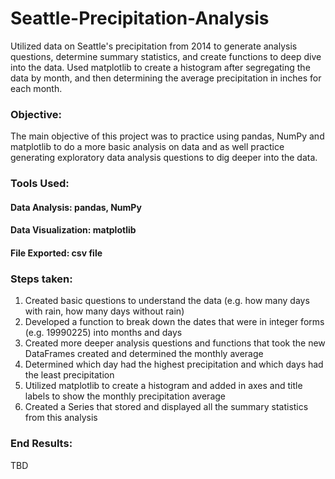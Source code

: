 # Seattle-Precipitation-Analysis
Utilized data on Seattle's precipitation from 2014 to generate analysis questions, determine summary statistics, and create functions to deep dive into the data. Used matplotlib to create a histogram after segregating the data by month, and then determining the average precipitation in inches for each month.

### Objective:
The main objective of this project was to practice using pandas, NumPy and matplotlib to do a more basic analysis on data and as well practice generating exploratory data analysis questions to dig deeper into the data. 

### Tools Used:
#### Data Analysis: pandas, NumPy
#### Data Visualization: matplotlib
#### File Exported: csv file

### Steps taken:
1. Created basic questions to understand the data (e.g. how many days with rain, how many days without rain)
2. Developed a function to break down the dates that were in integer forms (e.g. 19990225) into months and days 
3. Created more deeper analysis questions and functions that took the new DataFrames created and determined the monthly average
4. Determined which day had the highest precipitation and which days had the least precipitation
5. Utilized matplotlib to create a histogram and added in axes and title labels to show the monthly precipitation average
6. Created a Series that stored and displayed all the summary statistics from this analysis

### End Results:
TBD
